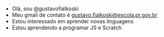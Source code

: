 -  Olá, sou @gustavofialkoski
- Meu gmail de contato é gustavo.fialkoski@escola.pr.gov.br
- Estou interessado em aprender novas linguagens
- Estou aprendendo a programar JS e Scratch
